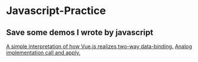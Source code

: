 # Javascript-Practice
## Save some demos I wrote by javascript
[A simple interpretation of how Vue.js realizes two-way data-binding.](https://github.com/DengZhihao/Javascript-Practice/blob/master/data-binding.html)
[Analog implementation call and apply.](https://github.com/DengZhihao/Javascript-Practice/blob/master/Analog%20implementation%20call%20and%20apply)
